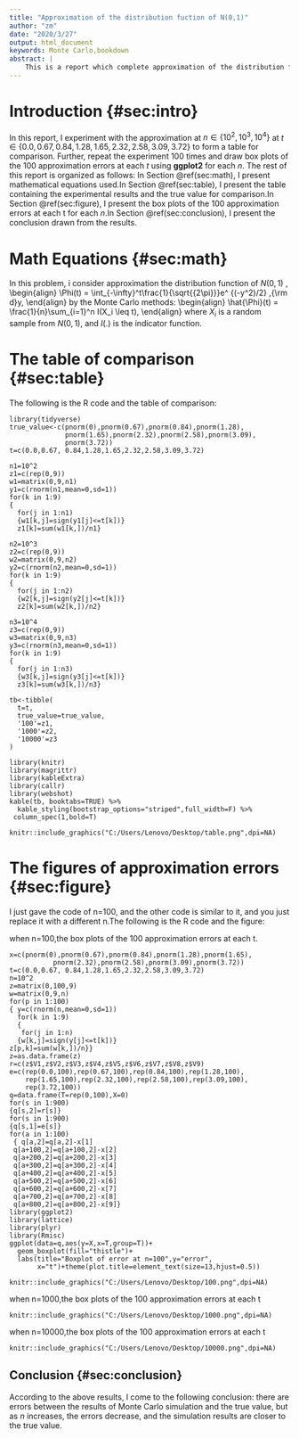 ```yaml
---
title: "Approximation of the distribution fuction of N(0,1)"
author: "zm"
date: "2020/3/27"
output: html_document
keywords: Monte Carlo,bookdown
abstract: |
    This is a report which complete approximation of the distribution fuction of N(0,1) by the Monte Carlo methods. In this report, I use table and figures to show the results.
---
```

# Introduction {#sec:intro} 

In this report, I experiment with the approximation at $n \in \{10^2, 10^3, 10^4\}$ at $t \in \{0.0, 0.67, 0.84, 1.28, 1.65, 2.32, 2.58, 3.09, 3.72\}$ to form a table for comparison. Further, repeat the experiment 100 times and draw box plots of the 100 approximation errors at each $t$ using **ggplot2** for each $n$.
The rest of this report is organized as follows: In Section \@ref(sec:math), I present mathematical equations used.In Section \@ref(sec:table), I present the table containing the experimental results and the true value for comparison.In Section \@ref(sec:figure), I present the box plots of the 100 approximation errors at each t for each $n$.In Section \@ref(sec:conclusion), I present the conclusion drawn from the results.

# Math Equations {#sec:math}
 
In this problem, i consider approximation the distribution
function of  $N(0,1)$ , 
\begin{align}
    \Phi(t) = \int_{-\infty}^t\frac{1}{\sqrt{{2\pi}}}e^
     {(-y^2)/2} \,{\rm d}y,
\end{align}
by the Monte Carlo methods:
\begin{align}
    \hat{\Phi}(t) = \frac{1}{n}\sum_{i=1}^n I(X_i \leq t),
\end{align}
where $X_i$ is a random sample from $N(0,1)$, and $I(.)$ is 
the indicator function.

# The table of comparison {#sec:table}

The following is the R code and the table of comparison:

```{r,eval=TURE}
library(tidyverse)
true_value<-c(pnorm(0),pnorm(0.67),pnorm(0.84),pnorm(1.28),
              pnorm(1.65),pnorm(2.32),pnorm(2.58),pnorm(3.09),
              pnorm(3.72))
t=c(0.0,0.67, 0.84,1.28,1.65,2.32,2.58,3.09,3.72)

n1=10^2
z1=c(rep(0,9))
w1=matrix(0,9,n1)
y1=c(rnorm(n1,mean=0,sd=1))
for(k in 1:9)
{
  for(j in 1:n1)
  {w1[k,j]=sign(y1[j]<=t[k])}
  z1[k]=sum(w1[k,])/n1}

n2=10^3
z2=c(rep(0,9))
w2=matrix(0,9,n2)
y2=c(rnorm(n2,mean=0,sd=1))
for(k in 1:9)
{
  for(j in 1:n2)
  {w2[k,j]=sign(y2[j]<=t[k])}
  z2[k]=sum(w2[k,])/n2}

n3=10^4
z3=c(rep(0,9))
w3=matrix(0,9,n3)
y3=c(rnorm(n3,mean=0,sd=1))
for(k in 1:9)
{
  for(j in 1:n3)
  {w3[k,j]=sign(y3[j]<=t[k])}
  z3[k]=sum(w3[k,])/n3}

tb<-tibble(
  t=t,
  true_value=true_value,
  '100'=z1,
  '1000'=z2,
  '10000'=z3
)

library(knitr)
library(magrittr)
library(kableExtra)
library(callr)
library(webshot)
kable(tb, booktabs=TRUE) %>%
  kable_styling(bootstrap_options="striped",full_width=F) %>% 
 column_spec(1,bold=T)
```

```{r}
knitr::include_graphics("C:/Users/Lenovo/Desktop/table.png",dpi=NA)
```

# The figures of approximation errors {#sec:figure} 

I just gave the code of n=100, and the other code is similar to it, and you just replace it with a different n.The following is the R code and the figure:

when n=100,the box plots of the 100 approximation errors at each t.

```{r,eval=TRUE}
x=c(pnorm(0),pnorm(0.67),pnorm(0.84),pnorm(1.28),pnorm(1.65),
           pnorm(2.32),pnorm(2.58),pnorm(3.09),pnorm(3.72))
t=c(0.0,0.67, 0.84,1.28,1.65,2.32,2.58,3.09,3.72)
n=10^2
z=matrix(0,100,9)
w=matrix(0,9,n)
for(p in 1:100)
{ y=c(rnorm(n,mean=0,sd=1))
  for(k in 1:9)
  {
   for(j in 1:n)
  {w[k,j]=sign(y[j]<=t[k])}
z[p,k]=sum(w[k,])/n}}
z=as.data.frame(z)
r=c(z$V1,z$V2,z$V3,z$V4,z$V5,z$V6,z$V7,z$V8,z$V9)
e=c(rep(0.0,100),rep(0.67,100),rep(0.84,100),rep(1.28,100),
    rep(1.65,100),rep(2.32,100),rep(2.58,100),rep(3.09,100),
    rep(3.72,100))
q=data.frame(T=rep(0,100),X=0)
for(s in 1:900)
{q[s,2]=r[s]}
for(s in 1:900)
{q[s,1]=e[s]}
for(a in 1:100)
 { q[a,2]=q[a,2]-x[1]
 q[a+100,2]=q[a+100,2]-x[2]
 q[a+200,2]=q[a+200,2]-x[3]
 q[a+300,2]=q[a+300,2]-x[4]
 q[a+400,2]=q[a+400,2]-x[5]
 q[a+500,2]=q[a+500,2]-x[6]
 q[a+600,2]=q[a+600,2]-x[7]
 q[a+700,2]=q[a+700,2]-x[8]
 q[a+800,2]=q[a+800,2]-x[9]}
library(ggplot2)
library(lattice)
library(plyr)
library(Rmisc)
ggplot(data=q,aes(y=X,x=T,group=T))+
  geom_boxplot(fill="thistle")+
  labs(title="Boxplot of error at n=100",y="error",
       x="t")+theme(plot.title=element_text(size=13,hjust=0.5))
```

```{r,eval=TURE}
knitr::include_graphics("C:/Users/Lenovo/Desktop/100.png",dpi=NA)
```

when n=1000,the box plots of the 100 approximation errors at each t

```{r,eval=TURE}
knitr::include_graphics("C:/Users/Lenovo/Desktop/1000.png",dpi=NA)
```

when n=10000,the box plots of the 100 approximation errors at each t

```{r,eval=TURE}
knitr::include_graphics("C:/Users/Lenovo/Desktop/10000.png",dpi=NA)
```

## Conclusion {#sec:conclusion}

According to the above results, I come to the following conclusion: 
there are errors between the results of Monte Carlo simulation and the true value, but as $n$ increases, the errors decrease, and the simulation results are closer to the true value.

